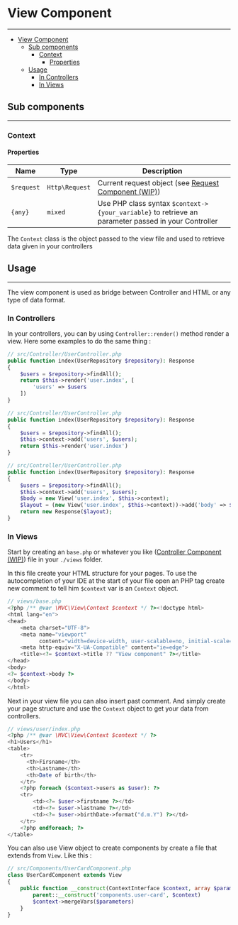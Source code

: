 # View Component

___
<!-- TOC -->
* [View Component](#view-component)
  * [Sub components](#sub-components)
    * [Context](#context)
      * [Properties](#properties)
  * [Usage](#usage)
    * [In Controllers](#in-controllers)
    * [In Views](#in-views)
<!-- TOC -->

## Sub components
___

### Context

#### Properties
| Name       | Type           | Description                                                                                         |
|------------|----------------|-----------------------------------------------------------------------------------------------------|
| `$request` | `Http\Request` | Current request object (see [Request Component (WIP)](Request.md))                                  |
| `{any}`    | `mixed`        | Use PHP class syntax `$context->{your_variable}` to retrieve an parameter passed in your Controller |


The `Context` class is the object passed to the view file and used to retrieve data given in your controllers


## Usage
___

The view component is used as bridge between Controller and HTML or any type of data format.

### In Controllers

In your controllers, you can by using `Controller::render()` method render a view. Here some examples to do the same thing :

```php
// src/Controller/UserController.php
public function index(UserRepository $repository): Response
{
    $users = $repository->findAll();
    return $this->render('user.index', [
        'users' => $users
    ])
}
```

```php
// src/Controller/UserController.php
public function index(UserRepository $repository): Response
{
    $users = $repository->findAll();
    $this->context->add('users', $users);
    return $this->render('user.index')
}
```

```php
// src/Controller/UserController.php
public function index(UserRepository $repository): Response
{
    $users = $repository->findAll();
    $this->context->add('users', $users);
    $body = new View('user.index', $this->context);
    $layout = (new View('user.index', $this->context))->add('body' => $body);
    return new Response($layout);
}
```

### In Views

Start by creating an `base.php` or whatever you like ([Controller Component (WIP)](Controller.md)) file in your `./views` folder.

In this file create your HTML structure for your pages. To use the autocompletion of your IDE at the start of your file open an PHP tag create new comment to tell him `$context` var is an `Context` object.

```php
// views/base.php
<?php /** @var \MVC\View\Context $context */ ?><!doctype html>
<html lang="en">
<head>
    <meta charset="UTF-8">
    <meta name="viewport"
          content="width=device-width, user-scalable=no, initial-scale=1.0, maximum-scale=1.0, minimum-scale=1.0">
    <meta http-equiv="X-UA-Compatible" content="ie=edge">
    <title><?= $context->title ?? "View component" ?></title>
</head>
<body>
<?= $context->body ?>
</body>
</html>
```

Next in your view file you can also insert past comment. And simply create your page structure and use the `Context` object to get your data from controllers.

```php
// views/user/index.php
<?php /** @var \MVC\View\Context $context */ ?>
<h1>Users</h1>
<table>
    <tr>
      <th>Firsname</th>
      <th>Lastname</th>
      <th>Date of birth</th>
    </tr>
    <?php foreach ($context->users as $user): ?>
    <tr>
        <td><?= $user->firstname ?></td>
        <td><?= $user->lastname ?></td>
        <td><?= $user->birthDate->format("d.m.Y") ?></td>
    </tr>
    <?php endforeach; ?>
</table>
```

You can also use View object to create components by create a file that extends from `View`. Like this :

```php
// src/Components/UserCardComponent.php
class UserCardComponent extends View
{
    public function __construct(ContextInterface $context, array $parameters = []) {
        parent::__construct('components.user-card', $context)
        $context->mergeVars($parameters)
    }
}
```